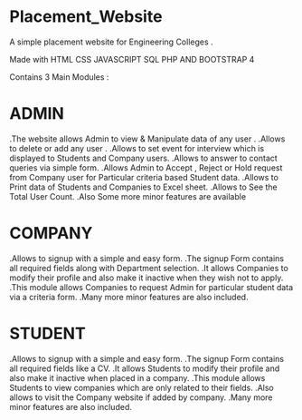 # Placement_Website

A simple placement website for Engineering Colleges .

Made with HTML CSS JAVASCRIPT SQL PHP AND BOOTSTRAP 4

Contains 3 Main Modules :

# ADMIN
.The website allows Admin to view & Manipulate data of any user .
.Allows to delete or add any user .
.Allows to set event for interview which is displayed to Students and Company users.
.Allows to answer to contact queries via simple form.
.Allows Admin to Accept , Reject or Hold request from Company user for Particular criteria based Student data.
.Allows to Print data of Students and Companies to Excel sheet.
.Allows to See the Total User Count.
.Also Some more minor features are available

# COMPANY
.Allows to signup with a simple and easy form.
.The signup Form contains all required fields along with Department selection.
.It allows Companies to modify their profile and also make it inactive when they wish not to apply.
.This module allows Companies to request Admin for particular student data via a criteria form.
.Many more minor features are also included.


# STUDENT
.Allows to signup with a simple and easy form.
.The signup Form contains all required fields like a CV.
.It allows Students to modify their profile and also make it inactive when placed in a company.
.This module allows Students to view companies which are only related to their fields.
.Also allows to visit the Company website if added by company.
.Many more minor features are also included.
